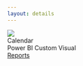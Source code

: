 ```yaml
---
layout: details
---
```

<div class="details__card">
  <div class="details__card-image">
    <img src="/assets/images/calendar-icon.png">
  </div>
  <div class="details__card-text">
    <div class="details__card-title">
      Calendar
    </div>
    <div class="details__card-description">
      Power BI Custom Visual
    </div>
    <a class='btn' href='./reports/'>Reports</a>
  </div>
</div>
